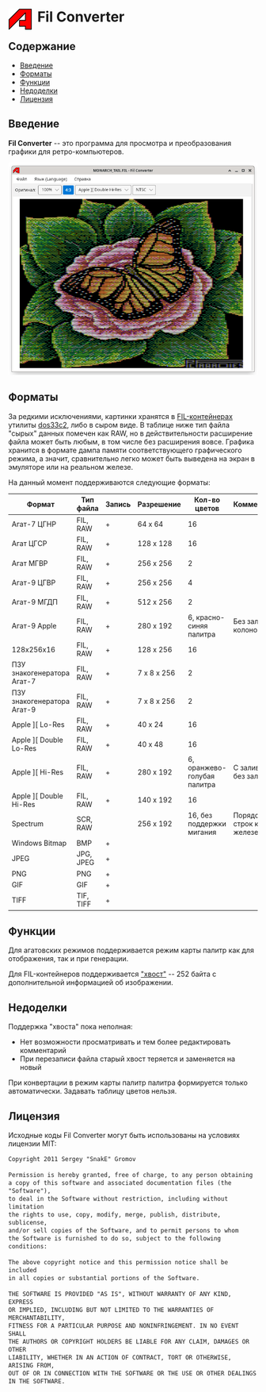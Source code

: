 # <span style="float:left;margin-right:8pt">![Logo](images/logo.png)</span>Fil Converter

## Содержание

- [Введение](#intro)
- [Форматы](#formats)
- [Функции](#features)
- [Недоделки](#bugs)
- [Лицензия](#license)
            
<a id="intro"></a>
## Введение
                       
**Fil Converter** -- это программа для просмотра и преобразования графики для ретро-компьютеров.

![Screenshot](images/screenshot.png)

<a id="formats"></a>                  
## Форматы

За редкими исключениями, картинки хранятся в [FIL-контейнерах][1] утилиты [dos33c2][2], либо
в сыром виде. В таблице ниже тип файла "сырых" данных помечен как RAW, но в действительности
расширение файла может быть любым, в том числе без расширения вовсе.
Графика хранится в формате дампа памяти соответствующего графического режима,
а значит, сравнительно легко может быть выведена на экран в эмуляторе или на реальном железе.

На данный момент поддерживаются следующие форматы:
 
| Формат                     | Тип файла | Запись | Разрешение  | Кол-во цветов               | Комментарий                 |
|----------------------------|-----------|--------|-------------|-----------------------------|-----------------------------|
| Агат-7 ЦГНР                | FIL, RAW  | +      | 64 x 64     | 16                          |                             |
| Агат ЦГCР                  | FIL, RAW  | +      | 128 x 128   | 16                          |                             |
| Агат МГВР                  | FIL, RAW  | +      | 256 x 256   | 2                           |                             |
| Агат-9 ЦГВР                | FIL, RAW  | +      | 256 x 256   | 4                           |                             |
| Агат-9 МГДП                | FIL, RAW  | +      | 512 x 256   | 2                           |                             |
| Агат-9 Apple               | FIL, RAW  | +      | 280 x 192   | 6, красно-синяя палитра     | Без заливки колонок         |
| 128x256x16                 | FIL, RAW  | +      | 128 x 256   | 16                          |                             |
| ПЗУ знакогенератора Агат-7 | FIL, RAW  | +      | 7 x 8 x 256 | 2                           |                             |
| ПЗУ знакогенератора Агат-9 | FIL, RAW  | +      | 7 x 8 x 256 | 2                           |                             |
| Apple ][ Lo-Res            | FIL, RAW  | +      | 40 x 24     | 16                          |                             |
| Apple ][ Double Lo-Res     | FIL, RAW  | +      | 40 x 48     | 16                          |                             |
| Apple ][ Hi-Res            | FIL, RAW  | +      | 280 x 192   | 6, оранжево-голубая палитра | C заливкой и без заливки    |
| Apple ][ Double Hi-Res     | FIL, RAW  | +      | 140 x 192   | 16                          |                             |
| Spectrum                   | SCR, RAW  |        | 256 x 192   | 16, без поддержки мигания   | Порядок строк как на железе |
| Windows Bitmap             | BMP       | +      |             |                             |                             |
| JPEG                       | JPG, JPEG | +      |             |                             |                             |
| PNG                        | PNG       | +      |             |                             |                             |
| GIF                        | GIF       | +      |             |                             |                             |
| TIFF                       | TIF, TIFF | +      |             |                             |                             |
                    
<a id="features"></a>
## Функции

Для агатовских режимов поддерживается режим карты палитр как для отображения, так и при генерации.
  
Для FIL-контейнеров поддерживается ["хвост"][3] -- 252 байта с дополнительной информацией об изображении.
            
<a id="bugs"></a>
## Недоделки

Поддержка "хвоста" пока неполная:

- Нет возможности просматривать и тем более редактировать комментарий
- При перезаписи файла старый хвост теряется и заменяется на новый

При конвертации в режим карты палитр палитра формируется только автоматически. Задавать таблицу цветов нельзя.

<a id="license"></a>
## Лицензия

Исходные коды Fil Converter могут быть использованы на условиях лицензии MIT:
                  
```
Copyright 2011 Sergey "SnakE" Gromov

Permission is hereby granted, free of charge, to any person obtaining
a copy of this software and associated documentation files (the "Software"),
to deal in the Software without restriction, including without limitation
the rights to use, copy, modify, merge, publish, distribute, sublicense,
and/or sell copies of the Software, and to permit persons to whom
the Software is furnished to do so, subject to the following conditions:

The above copyright notice and this permission notice shall be included
in all copies or substantial portions of the Software.

THE SOFTWARE IS PROVIDED "AS IS", WITHOUT WARRANTY OF ANY KIND, EXPRESS
OR IMPLIED, INCLUDING BUT NOT LIMITED TO THE WARRANTIES OF MERCHANTABILITY,
FITNESS FOR A PARTICULAR PURPOSE AND NONINFRINGEMENT. IN NO EVENT SHALL
THE AUTHORS OR COPYRIGHT HOLDERS BE LIABLE FOR ANY CLAIM, DAMAGES OR OTHER
LIABILITY, WHETHER IN AN ACTION OF CONTRACT, TORT OR OTHERWISE, ARISING FROM,
OUT OF OR IN CONNECTION WITH THE SOFTWARE OR THE USE OR OTHER DEALINGS
IN THE SOFTWARE.
```

[1]: http://agatcomp.ru/agat/PCutils/FileType/FIL.shtml
[2]: http://agatcomp.ru/agat/PCutils/dos33.shtml
[3]: http://agatcomp.ru/agat/PCutils/EXIF.shtml
